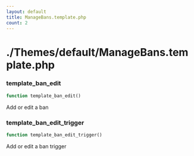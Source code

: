```yaml
---
layout: default
title: ManageBans.template.php
count: 2
---
```


# ./Themes/default/ManageBans.template.php

### template_ban_edit

```php
function template_ban_edit()
```
Add or edit a ban




### template_ban_edit_trigger

```php
function template_ban_edit_trigger()
```
Add or edit a ban trigger




